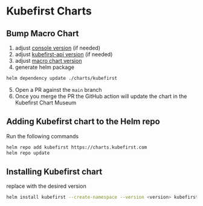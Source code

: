 # Kubefirst Charts

## Bump Macro Chart

1. adjust [console version](https://github.com/kubefirst/charts/blob/main/charts/kubefirst/Chart.yaml#L5) (if needed)
2. adjust [kubefirst-api version](https://github.com/kubefirst/charts/blob/main/charts/kubefirst/Chart.yaml#L8) (if needed)
3. adjust [macro chart version](https://github.com/kubefirst/charts/blob/main/charts/kubefirst/Chart.yaml#L16)
4. generate helm package

```bash 
helm dependency update ./charts/kubefirst
```
5. Open a PR against the `main` branch
6. Once you merge the PR the GitHub action will update the chart in the Kubefirst Chart Museum


## Adding Kubefirst chart to the Helm repo

Run the following commands

```bash 
helm repo add kubefirst https://charts.kubefirst.com
helm repo update 
```

## Installing Kubefirst chart

replace <version> with the desired version  
```bash
helm install kubefirst --create-namespace --version <version> kubefirst/kubefirst
```

